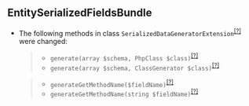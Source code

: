 EntitySerializedFieldsBundle
----------------------------
* The following methods in class `SerializedDataGeneratorExtension`<sup>[[?]](https://github.com/oroinc/OroEntitySerializedFieldsBundle/tree/4.2.0/Tools/GeneratorExtensions/SerializedDataGeneratorExtension.php#L32 "Oro\Bundle\EntitySerializedFieldsBundle\Tools\GeneratorExtensions\SerializedDataGeneratorExtension")</sup> were changed:
  > - `generate(array $schema, PhpClass $class)`<sup>[[?]](https://github.com/oroinc/OroEntitySerializedFieldsBundle/tree/4.2.0-rc/Tools/GeneratorExtensions/SerializedDataGeneratorExtension.php#L24 "Oro\Bundle\EntitySerializedFieldsBundle\Tools\GeneratorExtensions\SerializedDataGeneratorExtension")</sup>
  > - `generate(array $schema, ClassGenerator $class)`<sup>[[?]](https://github.com/oroinc/OroEntitySerializedFieldsBundle/tree/4.2.0/Tools/GeneratorExtensions/SerializedDataGeneratorExtension.php#L32 "Oro\Bundle\EntitySerializedFieldsBundle\Tools\GeneratorExtensions\SerializedDataGeneratorExtension")</sup>

  > - `generateGetMethodName($fieldName)`<sup>[[?]](https://github.com/oroinc/OroEntitySerializedFieldsBundle/tree/4.2.0-rc/Tools/GeneratorExtensions/SerializedDataGeneratorExtension.php#L66 "Oro\Bundle\EntitySerializedFieldsBundle\Tools\GeneratorExtensions\SerializedDataGeneratorExtension")</sup>
  > - `generateGetMethodName(string $fieldName)`<sup>[[?]](https://github.com/oroinc/OroEntitySerializedFieldsBundle/tree/4.2.0/Tools/GeneratorExtensions/SerializedDataGeneratorExtension.php#L65 "Oro\Bundle\EntitySerializedFieldsBundle\Tools\GeneratorExtensions\SerializedDataGeneratorExtension")</sup>


